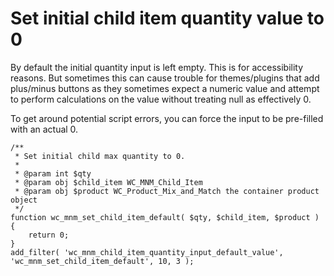 # Set initial child item quantity value to 0

By default the initial quantity input is left empty. This is for accessibility reasons. But sometimes this can cause trouble for themes/plugins that add plus/minus buttons as they sometimes expect a numeric value and attempt to perform calculations on the value without treating null as effectively 0.

To get around potential script errors, you can force the input to be pre-filled with an actual 0.

```[php]
/**
 * Set initial child max quantity to 0.
 *
 * @param int $qty
 * @param obj $child_item WC_MNM_Child_Item
 * @param obj $product WC_Product_Mix_and_Match the container product object
 */
function wc_mnm_set_child_item_default( $qty, $child_item, $product ) {
    return 0;
}
add_filter( 'wc_mnm_child_item_quantity_input_default_value', 'wc_mnm_set_child_item_default', 10, 3 );
```
